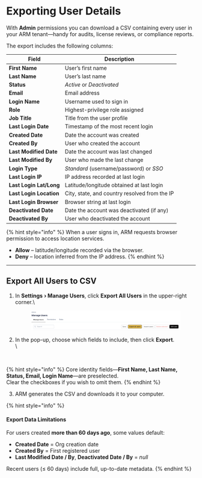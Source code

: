 # Exporting User Details

With **Admin** permissions you can download a CSV containing every user in your ARM tenant—handy for audits, license reviews, or compliance reports.

The export includes the following columns:

| Field                   | Description                                   |
| ----------------------- | --------------------------------------------- |
| **First Name**          | User’s first name                             |
| **Last Name**           | User’s last name                              |
| **Status**              | _Active_ or _Deactivated_                     |
| **Email**               | Email address                                 |
| **Login Name**          | Username used to sign in                      |
| **Role**                | Highest-privilege role assigned               |
| **Job Title**           | Title from the user profile                   |
| **Last Login Date**     | Timestamp of the most recent login            |
| **Created Date**        | Date the account was created                  |
| **Created By**          | User who created the account                  |
| **Last Modified Date**  | Date the account was last changed             |
| **Last Modified By**    | User who made the last change                 |
| **Login Type**          | _Standard_ (username/password) or _SSO_       |
| **Last Login IP**       | IP address recorded at last login             |
| **Last Login Lat/Long** | Latitude/longitude obtained at last login     |
| **Last Login Location** | City, state, and country resolved from the IP |
| **Last Login Browser**  | Browser string at last login                  |
| **Deactivated Date**    | Date the account was deactivated (if any)     |
| **Deactivated By**      | User who deactivated the account              |

{% hint style="info" %}
When a user signs in, ARM requests browser permission to access location services.

* **Allow** – latitude/longitude recorded via the browser.
* **Deny** – location inferred from the IP address.
{% endhint %}

***

## Export All Users to CSV

1.  In **Settings** **› Manage Users**, click **Export All Users** in the upper-right corner.\


    <figure><img src="../../../../.gitbook/assets/image (1904).png" alt=""><figcaption></figcaption></figure>
2.  In the pop-up, choose which fields to include, then click **Export**.\
    \


    <figure><img src="../../../../.gitbook/assets/Screenshot 2025-08-16 at 2.59.36 PM.png" alt="" width="375"><figcaption></figcaption></figure>

{% hint style="info" %}
Core identity fields—**First Name, Last Name, Status, Email, Login Name**—are preselected.\
Clear the checkboxes if you wish to omit them.
{% endhint %}

3. ARM generates the CSV and downloads it to your computer.

{% hint style="info" %}
#### Export Data Limitations

For users created **more than 60 days ago**, some values default:

* **Created Date** = Org creation date
* **Created By** = First registered user
* **Last Modified Date / By**, **Deactivated Date / By** = _null_

Recent users (≤ 60 days) include full, up-to-date metadata.
{% endhint %}
